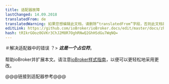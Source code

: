 ```yaml
---
title: 适配器故障
lastChanged: 14.09.2018
translatedFrom: de
translatedWarning: 如果您想编辑此文档，请删除“translatedFrom”字段，否则此文档将再次自动翻译
editLink: https://github.com/ioBroker/ioBroker.docs/edit/master/docs/zh-cn/trouble/adapter.md
hash: tRIkrGOoz0GVKr3ChJ2M8R7OghRNwQ2GhHSdGu7WqNQ=
---
```

＃解决适配器中的错误
？&gt; ***这是一个占位符***。<br><br>帮助ioBroker并扩展本文。请注意[ioBroker样式指南](https://www.iobroker.net/#de/documentation/community/styleguidedoc.md)，以便可以更轻松地采用更改。

@@@链接到适配器参考@@@